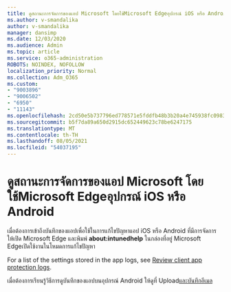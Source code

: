 ```yaml
---
title: ดูสถานะการจัดการของแอป Microsoft โดยใช้Microsoft Edgeอุปกรณ์ iOS หรือ Android
ms.author: v-smandalika
author: v-smandalika
manager: dansimp
ms.date: 12/03/2020
ms.audience: Admin
ms.topic: article
ms.service: o365-administration
ROBOTS: NOINDEX, NOFOLLOW
localization_priority: Normal
ms.collection: Adm_O365
ms.custom:
- "9003896"
- "9006502"
- "6950"
- "11143"
ms.openlocfilehash: 2cd50e5b737796ed778571e5fddfb48b3b20a4e745938fc09836525a47ba2b72
ms.sourcegitcommit: b5f7da89a650d2915dc652449623c78be6247175
ms.translationtype: MT
ms.contentlocale: th-TH
ms.lasthandoff: 08/05/2021
ms.locfileid: "54037195"
---
```

# <a name="view-the-management-status-of-microsoft-apps-by-using-microsoft-edge-for-ios-or-android-devices"></a>ดูสถานะการจัดการของแอป Microsoft โดยใช้Microsoft Edgeอุปกรณ์ iOS หรือ Android

เมื่อต้องการเข้าถึงบันทึกของแอปเพื่อใช้ในการแก้ไขปัญหาแอป iOS หรือ Android ที่มีการจัดการ ให้เปิด Microsoft Edge และพิมพ์ **about:intunedhelp** ในกล่องที่อยู่ Microsoft Edgeเปิดใช้งานในโหมดการแก้ไขปัญหา

For a list of the settings stored in the app logs, see [Review client app protection logs](/mem/intune/apps/app-protection-policy-settings-log).

เมื่อต้องการเรียนรู้วิธีการดูบันทึกของแอปบนอุปกรณ์ Android ให้ดูที่ Upload[และบันทึกอีเมล](/mem/intune/user-help/send-logs-to-your-it-admin-by-email-android)